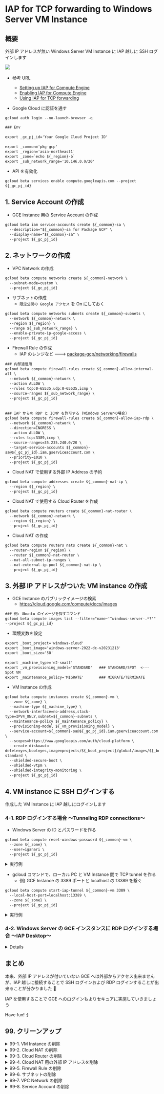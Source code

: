 # IAP for TCP forwarding to Windows Server VM Instance

## 概要

外部 IP アドレスが無い Windows Server VM Instance に IAP 越しに SSH ログインします

![](./_img/main.png)

+ 参考 URL
  + [Setting up IAP for Compute Engine](https://cloud.google.com/iap/docs/tutorial-gce)
  + [Enabling IAP for Compute Engine](https://cloud.google.com/iap/docs/enabling-compute-howto)
  + [Using IAP for TCP forwarding](https://cloud.google.com/iap/docs/using-tcp-forwarding)

+ Google Cloud に認証を通す

```
gcloud auth login --no-launch-browser -q
```

```
### Env

export _gc_pj_id='Your Google Cloud Project ID'

export _common='pkg-gcp'
export _region='asia-northeast1'
export _zone=`echo ${_region}-b`
export _sub_network_range='10.146.0.0/20'
```

+ API を有効化

```
gcloud beta services enable compute.googleapis.com --project ${_gc_pj_id}
```

## 1. Service Account の作成

+ GCE Instance 用の Service Account の作成

```
gcloud beta iam service-accounts create ${_common}-sa \
  --description="${_common}-sa for Package GCP" \
  --display-name="${_common}-sa" \
  --project ${_gc_pj_id}
```

## 2. ネットワークの作成

+ VPC Network の作成

```
gcloud beta compute networks create ${_common}-network \
  --subnet-mode=custom \
  --project ${_gc_pj_id}
```

+ サブネットの作成
  + `限定公開の Google アクセス` を On にしておく

```
gcloud beta compute networks subnets create ${_common}-subnets \
  --network ${_common}-network \
  --region ${_region} \
  --range ${_sub_network_range} \
  --enable-private-ip-google-access \
  --project ${_gc_pj_id}
```

+ Firewall Rule の作成
  + IAP のレンジなど ---> [package-gcp/networking/firewalls](../../../networking/firewalls)

```
### 内部通信用
gcloud beta compute firewall-rules create ${_common}-allow-internal-all \
  --network ${_common}-network \
  --action ALLOW \
  --rules tcp:0-65535,udp:0-65535,icmp \
  --source-ranges ${_sub_network_range} \
  --project ${_gc_pj_id}


### IAP からの RDP と ICMP を許可する (Windows Serverの場合)
gcloud beta compute firewall-rules create ${_common}-allow-iap-rdp \
  --network ${_common}-network \
  --direction=INGRESS \
  --action ALLOW \
  --rules tcp:3389,icmp \
  --source-ranges=35.235.240.0/20 \
  --target-service-accounts ${_common}-sa@${_gc_pj_id}.iam.gserviceaccount.com \
  --priority=1010 \
  --project ${_gc_pj_id}
```

+ Cloud NAT で使用する外部 IP Address の予約

```
gcloud beta compute addresses create ${_common}-nat-ip \
  --region ${_region} \
  --project ${_gc_pj_id}
```

+ Cloud NAT で使用する Cloud Router を作成

```
gcloud beta compute routers create ${_common}-nat-router \
  --network ${_common}-network \
  --region ${_region} \
  --project ${_gc_pj_id}
```

+ Cloud NAT の作成

```
gcloud beta compute routers nats create ${_common}-nat \
  --router-region ${_region} \
  --router ${_common}-nat-router \
  --nat-all-subnet-ip-ranges \
  --nat-external-ip-pool ${_common}-nat-ip \
  --project ${_gc_pj_id}
```

## 3. 外部 IP アドレスがついた VM instance の作成

+ GCE Instance のパブリックイメージの検索
  + https://cloud.google.com/compute/docs/images

```
### 例: Ubuntu のイメージを探すコマンド
gcloud beta compute images list --filter="name~'^windows-server-.*?'" --project ${_gc_pj_id}
```

+ 環境変数を設定

```
export _boot_project='windows-cloud'
export _boot_image='windows-server-2022-dc-v20231213'
export _boot_size='50'

export _machine_type='e2-small'
export _vm_provisioning_model='STANDARD'   ### STANDARD/SPOT  <--- Spot VM
export _maintenance_policy='MIGRATE'       ### MIGRATE/TERMINATE
```

+ VM Instance の作成

```
gcloud beta compute instances create ${_common}-vm \
  --zone ${_zone} \
  --machine-type ${_machine_type} \
  --network-interface=no-address,stack-type=IPV4_ONLY,subnet=${_common}-subnets \
  --maintenance-policy ${_maintenance_policy} \
  --provisioning-model ${_vm_provisioning_model} \
  --service-account=${_common}-sa@${_gc_pj_id}.iam.gserviceaccount.com \
  --scopes=https://www.googleapis.com/auth/cloud-platform \
  --create-disk=auto-delete=yes,boot=yes,image=projects/${_boot_project}/global/images/${_boot_image},mode=rw,size=${_boot_size},type=projects/${_gc_pj_id}/zones/${_zone}/diskTypes/pd-standard \
  --shielded-secure-boot \
  --shielded-vtpm \
  --shielded-integrity-monitoring \
  --project ${_gc_pj_id}
```

## 4. VM instance に SSH ログインする

作成した VM Instance に IAP 越しにログインします

### 4-1. RDP ログインする場合 〜Tunneling RDP connections〜

+ Windows Server の ID とパスワードを作る

```
gcloud beta compute reset-windows-password ${_common}-vm \
  --zone ${_zone} \
  --user=iganari \
  --project ${_gc_pj_id}
```

<details>
<summary>実行例</summary>

```
### 例
$ gcloud beta compute reset-windows-password ${_common}-win --zone ${_zone} --user=iganari --project ${_gcp_pj_id}

password: ********    # <----- 本来は表示されます
username: iganari
```

</details>

+ gcloud コマンドで、ローカル PC と VM Instance 間で TCP tunnel を作る
  + 例) GCE Instance の 3389 ポートと localhost の 13389 を繋ぐ

```
gcloud beta compute start-iap-tunnel ${_common}-vm 3389 \
  --local-host-port=localhost:13389 \
  --zone ${_zone} \
  --project ${_gc_pj_id}
```

<details>
<summary>実行例</summary>

```
### 例

% gcloud beta compute start-iap-tunnel ${_common}-vm 3389 \
  --local-host-port=localhost:13389 \
  --zone ${_zone} \
  --project ${_gc_pj_id}

Testing if tunnel connection works.
Listening on port [13389].


```

+ terminal はこのままで Microsoft Remote Desktop から RDP 接続をする

![](./img/win-01.png)

![](./img/win-02.png)

![](./img/win-03.png)

---> IAP 越しに外部 IP アドレスが無い VM Instance (Windows Server) に RDP ログインすることが出来ました :)

</details>

### 4-2. Windows Server の GCE インスタンスに RDP ログインする場合 〜IAP Desktop〜

<details>
<summary>Details</summary>

[IAP Desktop の Connect to Windows VMs with Remote Desktop](https://github.com/GoogleCloudPlatform/iap-desktop/#connect-to-windows-vms-with-remote-desktop) を使う


![](https://raw.githubusercontent.com/GoogleCloudPlatform/iap-desktop/master/doc/images/RemoteDesktop_350.gif)

</details>


## まとめ

本来、外部 IP アドレスが付いていない GCE へは外部からアクセス出来ませんが、IAP 越しに接続することで SSH ログインおよび RDP ログインすることが出来ることが分かりました :raised_hands:

IAP を使用することで GCE へのログインもよりセキュアに実施していきましょう

Have fun! :)

## 99. クリーンアップ

<details>
<summary>99-1. VM Instance の削除</summary>

```
gcloud beta compute instances delete ${_common}-vm \
  --zone ${_zone} \
  --project ${_gc_pj_id} \
  --quiet
```

</details>

<details>
<summary>99-2. Cloud NAT の削除</summary>

```
gcloud beta compute routers nats delete ${_common}-nat \
  --router-region ${_region} \
  --router ${_common}-nat-router \
  --project ${_gc_pj_id} \
  --quiet
```

</details>

<details>
<summary>99-3. Cloud Router の削除</summary>

```
gcloud beta compute routers delete ${_common}-nat-router \
  --region ${_region} \
  --project ${_gc_pj_id} \
  --quiet
```

</details>

<details>
<summary>99-4. Cloud NAT 用の外部 IP アドレスを削除</summary>

```
gcloud beta compute addresses delete ${_common}-nat-ip \
  --region ${_region} \
  --project ${_gc_pj_id} \
  --quiet
```

</details>

<details>
<summary>99-5. Firewall Rule の削除</summary>

```
### 内部通信用
gcloud beta compute firewall-rules delete ${_common}-allow-internal-all \
  --project ${_gc_pj_id} \
  --quiet

### SSH 用
gcloud beta compute firewall-rules delete ${_common}-allow-iap-rdp \
  --project ${_gc_pj_id} \
  --quiet
```

</details>

<details>
<summary>99-6. サブネットの削除</summary>

```
gcloud beta compute networks subnets delete ${_common}-subnets \
  --region ${_region} \
  --project ${_gc_pj_id} \
  --quiet
```

</details>

<details>
<summary>99-7. VPC Network の削除</summary>

```
gcloud beta compute networks delete ${_common}-network \
  --project ${_gc_pj_id} \
  --quiet
```

</details>

<details>
<summary>99-8. Service Account の削除</summary>

```
gcloud beta iam service-accounts delete ${_common}-sa@${_gc_pj_id}.iam.gserviceaccount.com \
  --project ${_gc_pj_id} \
  --quiet
```

</details>
